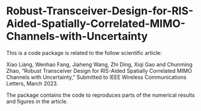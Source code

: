 # Robust-Transceiver-Design-for-RIS-Aided-Spatially-Correlated-MIMO-Channels-with-Uncertainty
This is a code package is related to the follow scientific article:

Xiao Liang, Wenhao Fang, Jiaheng Wang, Zhi Ding, Xiqi Gao and Chunming Zhao, “Robust Transceiver Design for RIS-Aided Spatially
Correlated MIMO Channels with Uncertainty,” Submitted to IEEE Wireless Communications Letters, March 2023.

The package contains the code to reproduces parts of the numerical results and figures in the article.
